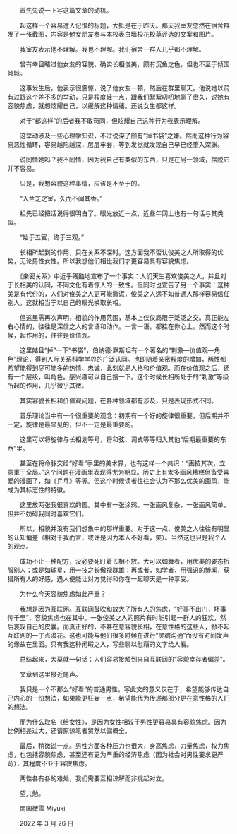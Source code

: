 　　首先先说一下写这篇文章的动机。

　　起这样一个容易遭人记恨的标题，大抵是在于昨天。那天我室友忽然在宿舍群发了一张截图，内容是他女朋友参与本校表白墙校花校草评选的文案和图片。

　　我室友表示他不理解。我也不理解。我们宿舍一群人几乎都不理解。

　　曾有幸目睹过他女友的容貌，确实长相俊美，颇有沉鱼之色，但也不至于倾国倾城。

　　这事发生后，他表示很震惊，说了他女友一顿，然后在群里聊天。他说她以前有过跟这个差不多的举动，只是程度轻一点，跟我们絮絮叨叨地聊了很久，说她有容貌焦虑，就想炫耀自己，以缓解这种情绪。还说女生都这样。

　　对于“都这样”的后者我不敢苟同，但炫耀自己这种行为我表示理解。

　　这举动涉及一些心理学知识，不过说深了颇有“掉书袋”之嫌。然而这种行为容易恶性循环，容易越陷越深，层层牢套，等到发觉就发现自己早已经堕入深渊。

　　说同情她吗？我不同情，因为我自己有类似的东西，只是在另一领域，摆脱它并不容易。

　　只是，我想容貌这种事情，应该是不至于的。

　　“入兰芝之室，久而不闻其香。”

　　祖先已经把话说得很明白了。眼光放近一点，近些年网上也有一句话与其类似。

　　“始于五官，终于三观。”

　　长相所起到的作用，只在关系不深时。这方面我不否认俊美之人所取得的优势，无论男性女性。所以我想他们相比我们才更容易具有容貌焦虑。

　　《亲密关系》中近乎残酷地宣布了一个事实：人们天生喜欢俊美之人，并且对于长相美的认同，不同文化有着惊人的一致性。但同时也宣告了另一个事实：这种美是有代价的，人们对俊美之人更可能撒谎，俊美之人远不如普通人那样容易信任别人。这就相当于以自己的眼光换取长相。

　　但这里需再次声明，相貌的作用范围，基本上仅仅局限于泛泛之交。真正能左右心情的，往往是深信之人的言语和动作。一言一语，都挂在你心上。然而这个时候，起作用的，往往是价值观。

　　这里姑且“掉”一下“书袋”，伯纳德·默斯坦有一个著名的“刺激—价值观—角色”理论，得到人际关系科学学界的广泛认同。也即随着亲密程度的增加，两性都希望能得到尽可能多的热情、忠诚，此刻就是人格和价值观。而在价值观之后，还有一个层级，叫角色。感兴趣可以自己搜一下。这个时候长相所处于的“刺激”等级所起的作用，几乎微乎其微。

　　其实容貌长相和价值观问题，在各种领域都有涉及，只是表现形式不同。

　　音乐理论当中有一个很重要的观念：初期有一个好的旋律很重要，但后期并不一定，旋律是最显见的，但不一定是最重要的。

　　这里可以将旋律与长相划等号，将和弦、调式等等归入其他“后期最重要的东西”里。

　　甚至在将命脉交给“好看”手里的美术界，也有这样一个共识：“画技其次，立意重于全局。”这个问题在漫画里表现得尤为明显。历史上有太多画风糟糕但备受喜爱的漫画了，如《乒乓》等等。但这个时候读者往往会认为不那么优美的画风，能成为其标志性的特徽。

　　这里放两张我很喜欢的图。其中有一张涂鸦。一张画风复杂，一张画风简单，但并不妨碍我同时喜欢它们。



　　所以，相貌并没有我们想象中的那样重要。对于这一点，俊美之人往往有明显的认知偏差（相对于我而言，或许是因为本人不好看，笑）。当然这也只是我个人的观点。

　　成功不止一种配方，没必要死盯着长相不放。大可以如舞者，用优美的姿态折服别人；或是如球星，用一技之长傲视群雄；再或者，如学者，用强识的博闻，获猎所有人的好感，遇人便能让对方觉得和你在一起聊天是一种享受。

　　为什么今天容貌焦虑如此严重？

　　我想是因为互联网。互联网鼓吹和放大了所有人的焦虑，“好事不出门，坏事传千里”，容貌焦虑也在其中。一张俊美之人的照片有时能引起一群人的狂欢，然后哀叹自己的皮囊。而真正好的，不甚在意容貌长相，在意性格的这些人，掀不起互联网的一丁点浪花。这也可能与他们很多时候在进行“灵魂沟通”而没有时间发声的缘故在里面。只有我这种闲暇之人，写些聊以慰藉的文字给人看。

　　总结起来，大莫就一句话：人们容易接触到来自互联网的“容貌幸存者偏差”。

　　文章到这里接近尾声。

　　我只是一个不那么“好看”的普通男性。写此文的意义仅在于，希望能够传达自己内心的一份想法，如果能更狂妄一点，希望能代为传递那部分更在意性格的人们的想法。

　　而为什么取名《给女性》，是因为女性相较于男性更容易具有容貌焦虑。因为比例相差过大，还请原谅笔者贸然以偏概全。

　　最后，稍微说一点。男性方面各种压力也很大，身高焦虑，力量焦虑，权力焦虑，也包括容貌焦虑，甚至还有更为严重的经济焦虑（因为社会对男性要求更严苛），其程度不亚于容貌焦虑。

　　两性各有各的难处，我们需要互相谅解而非挑起对立。

　　望共勉。



　　南国微雪 Miyuki

　　2022 年 3 月 26 日

